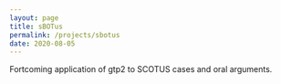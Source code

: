 ```yaml
---
layout: page
title: sBOTus
permalink: /projects/sbotus
date: 2020-08-05
---
```


Fortcoming application of gtp2 to SCOTUS cases and oral arguments.